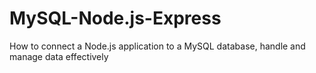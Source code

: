 # MySQL-Node.js-Express
  How to connect a Node.js application to a MySQL database, handle and manage data effectively
